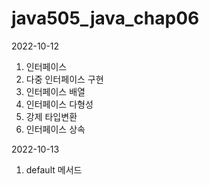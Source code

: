 # java505_java_chap06

2022-10-12
1. 인터페이스
2. 다중 인터페이스 구현
3. 인터페이스 배열
4. 인터페이스 다형성
5. 강제 타입변환
6. 인터페이스 상속

2022-10-13
1. default 메서드